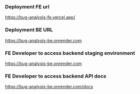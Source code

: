 ### Deployment FE url 
https://bug-analysis-fe.vercel.app/

### Deployment BE URL 
https://bug-analysis-be.onrender.com

### FE Developer to access backend staging environment
https://bug-analysis-be.onrender.com

### FE Developer to access backend  API docs
https://bug-analysis-be.onrender.com/docs
